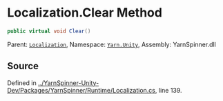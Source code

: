 # Localization.Clear Method


```csharp
public virtual void Clear()
```



<div class="class-metadata">

Parent: [`Localization`](/api/csharp/yarn.unity/localization.md), Namespace: [`Yarn.Unity`](/api/csharp/yarn.unity/README.md), Assembly: YarnSpinner.dll
</div>

## Source
Defined in [../YarnSpinner-Unity-Dev/Packages/YarnSpinner/Runtime/Localization.cs](https://github.com/YarnSpinnerTool/YarnSpinner-Unity//blob/develop/Runtime/Localization.cs#L139), line 139.
